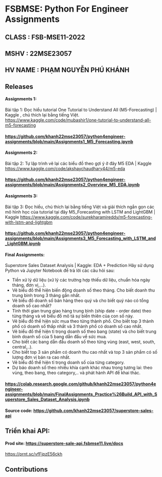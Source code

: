 
# FSBMSE: Python For Engineer Assignments

## CLASS    : FSB-MSE11-2022
## MSHV     : 22MSE23057
## HV NAME  : PHẠM NGUYỄN PHÚ KHÁNH

[comment]: #Assignments

## Releases
#### Assignments 1:
Bài tập 1: Đọc hiểu tutorial One Tutorial to Understand All (M5-Forecasting) | Kaggle , chú thích lại bằng tiếng Việt.
https://www.kaggle.com/code/mubashir1/one-tutorial-to-understand-all-m5-forecasting

#### https://github.com/khanh22mse23057/python4engineer-assignments/blob/main/Assignments1_M5_Forecasting.ipynb

#### Assignments 2:
Bài tập 2: Tự lập trình vẽ lại các biểu đồ theo gợi ý ở đây M5 EDA | Kaggle
https://www.kaggle.com/code/akshaychaudhary44/m5-eda

#### https://github.com/khanh22mse23057/python4engineer-assignments/blob/main/Assignments2_Overview_M5_EDA.ipynb

#### Assignments 3:
Bài tập 3: Đọc hiểu, chú thích lại bằng tiếng Việt và giải thích ngắn gọn các mô hình học của tutorial tại đây M5_Forecasting with LSTM and LightGBM | Kaggle
https://www.kaggle.com/code/surekharamireddy/m5-forecasting-with-lstm-and-lightgbm

#### https://github.com/khanh22mse23057/python4engineer-assignments/blob/main/Assignments3_M5_Forecasting_with_LSTM_and_LightGBM.ipynb
#### Final Assignments:
Superstore Sales Dataset Analysis | Kaggle: EDA + Prediction
Hãy sử dụng Python và Jupyter Notebook để trả lời các câu hỏi sau:
- Tiền xử lý dữ liệu (xử lý các trường hợp thiếu dữ liệu, chuẩn hóa ngày tháng, đơn vị,...).
- Vẽ biểu đồ thể hiện biến động doanh số theo tháng. Cho biết doanh thu trung bình trong 3 tháng gần nhất.
- Vẽ biểu đồ doanh số bán hàng theo quý và cho biết quý nào có tổng doanh số cao nhất?
- Tính thời gian trung giao hàng trung bình (ship date - order date) theo từng tháng và vẽ biểu đồ mô tả sự biến thiên của con số này.
- Vẽ biểu đồ thể hiện sức mua theo từng thành phố. Cho biết top 3 thành phố có doanh số thấp nhất và 3 thành phố có doanh số cao nhất.
- Vẽ biểu đồ thể hiện tỉ trọng doanh số theo bang (state) và cho biết trung bình doanh số của 5 bang dẫn đầu về sức mua.
- Cho biết các bang dẫn đầu doanh số theo từng vùng (east, west, south, central,..).
- Cho biết top 3 sản phẩm có doanh thu cao nhất và top 3 sản phẩm có số lượng đơn vị bán ra cao nhất.
- Vẽ biểu đồ thể hiện tỉ trọng doanh số của từng category.
- Dự báo doanh số theo nhiều khía cạnh khác nhau trong tương lai: theo vùng, theo bang, theo category,..  và phát hành API để khai thác.

#### https://colab.research.google.com/github/khanh22mse23057/python4engineer-assignments/blob/main/FinalAssignments_Practice%26Build_API_with_Superstore_Sales_Dataset_Analysis.ipynb
#### Source code: https://github.com/khanh22mse23057/superstore-sales-api

## Triển khai API:
#### Prod site: https://superstore-sale-api.fsbmse11.live/docs

https://prnt.sc/vfFjpzE56ckh
## Contributions

